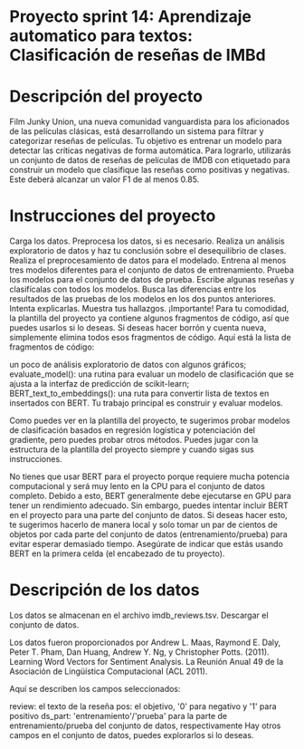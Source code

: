 # Proyecto sprint 14: Aprendizaje automatico para textos: Clasificación de reseñas de IMBd

# Descripción del proyecto
Film Junky Union, una nueva comunidad vanguardista para los aficionados de las películas clásicas, está desarrollando un sistema para filtrar y categorizar reseñas de películas. Tu objetivo es entrenar un modelo para detectar las críticas negativas de forma automática. Para lograrlo, utilizarás un conjunto de datos de reseñas de películas de IMDB con etiquetado para construir un modelo que clasifique las reseñas como positivas y negativas. Este deberá alcanzar un valor F1 de al menos 0.85.

# Instrucciones del proyecto
Carga los datos.
Preprocesa los datos, si es necesario.
Realiza un análisis exploratorio de datos y haz tu conclusión sobre el desequilibrio de clases.
Realiza el preprocesamiento de datos para el modelado.
Entrena al menos tres modelos diferentes para el conjunto de datos de entrenamiento.
Prueba los modelos para el conjunto de datos de prueba.
Escribe algunas reseñas y clasifícalas con todos los modelos.
Busca las diferencias entre los resultados de las pruebas de los modelos en los dos puntos anteriores. Intenta explicarlas.
Muestra tus hallazgos.
¡Importante! Para tu comodidad, la plantilla del proyecto ya contiene algunos fragmentos de código, así que puedes usarlos si lo deseas. Si deseas hacer borrón y cuenta nueva, simplemente elimina todos esos fragmentos de código. Aquí está la lista de fragmentos de código:

un poco de análisis exploratorio de datos con algunos gráficos;
evaluate_model(): una rutina para evaluar un modelo de clasificación que se ajusta a la interfaz de predicción de scikit-learn;
BERT_text_to_embeddings(): una ruta para convertir lista de textos en insertados con BERT.
Tu trabajo principal es construir y evaluar modelos.

Como puedes ver en la plantilla del proyecto, te sugerimos probar modelos de clasificación basados en regresión logística y potenciación del gradiente, pero puedes probar otros métodos. Puedes jugar con la estructura de la plantilla del proyecto siempre y cuando sigas sus instrucciones.

No tienes que usar BERT para el proyecto porque requiere mucha potencia computacional y será muy lento en la CPU para el conjunto de datos completo. Debido a esto, BERT generalmente debe ejecutarse en GPU para tener un rendimiento adecuado. Sin embargo, puedes intentar incluir BERT en el proyecto para una parte del conjunto de datos. Si deseas hacer esto, te sugerimos hacerlo de manera local y solo tomar un par de cientos de objetos por cada parte del conjunto de datos (entrenamiento/prueba) para evitar esperar demasiado tiempo. Asegúrate de indicar que estás usando BERT en la primera celda (el encabezado de tu proyecto).

# Descripción de los datos
Los datos se almacenan en el archivo imdb_reviews.tsv. Descargar el conjunto de datos.

Los datos fueron proporcionados por Andrew L. Maas, Raymond E. Daly, Peter T. Pham, Dan Huang, Andrew Y. Ng, y Christopher Potts. (2011). Learning Word Vectors for Sentiment Analysis. La Reunión Anual 49 de la Asociación de Lingüística Computacional (ACL 2011).

Aquí se describen los campos seleccionados:

review: el texto de la reseña
pos: el objetivo, '0' para negativo y '1' para positivo
ds_part: 'entrenamiento'/'prueba' para la parte de entrenamiento/prueba del conjunto de datos, respectivamente
Hay otros campos en el conjunto de datos, puedes explorarlos si lo deseas.
